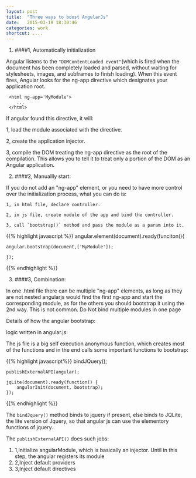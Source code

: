 ```yaml
---
layout: post
title:  "Three ways to boost AngularJs"
date:   2015-03-19 18:30:46
categories: work
shortcut: ....
---
```


1. ####1, Automatically initialization

Angular listens to the `"DOMContentLoaded event"`(which is fired when the document has been completely loaded and parsed, without waiting for stylesheets, images, and subframes to finish loading). When this event fires, Angular looks for the ng-app directive which designates your application root.

	 <html ng-app='MyModule'>
	 	...
	 </html>

 If angular found this directive, it will:

 1,	load the module associated with the directive.

 2,	create the application injector.

 3,	compile the DOM treating the ng-app directive as the root of the compilation. This allows you to tell it to treat only a portion of the DOM as an Angular application.



2. ####2, Manuallly start:

 If you do not add an "ng-app" element, or you need to have more control over the initialization process, what you can do is:

 	1, in html file, declare controller.

 	2, in js file, create module of the app and bind the controller.

 	3, call `bootstrap()` method and pass the module as a param into it.

{{% highlight javascript %}}
	angular.element(document).ready(funciton(){
	
	angular.bootstrap(document,['MyModule']);

	});
{{% endhighlight %}}

3. ####3, Combination:

In one .html file there can be multiple "ng-app" elements, as long as they are not nested angularjs would find the first ng-app and start the corresponding module, as for the others you should bootstrap it using the 2nd way.
This is not common. Do Not bind multiple modules in one page

Details of how the angular bootstrap:

 logic written in angular.js: 

 The js file is a big self execution anonymous function, which creates most of the functions and in the end calls some important functions to bootstrap:

{{% highlight javascript%}}
 	bindJQuery();

 	publishExternalAPI(angular);

  	jqLite(document).ready(function() {
    	angularInit(document, bootstrap);
  	});

{{% endhighlight %}}

The `bindJquery()` method binds to jquery if present, else binds to JQLite, the lite version of Jquery, so that angular js can use the elementory functions of jquery.

The `publishExternalAPI()` does such jobs:

1. 1,Initialize angularModule, which is basically an injector. Until in this step, the angular registers its module
2. 2,Inject default providers
3. 3,Inject default directives

